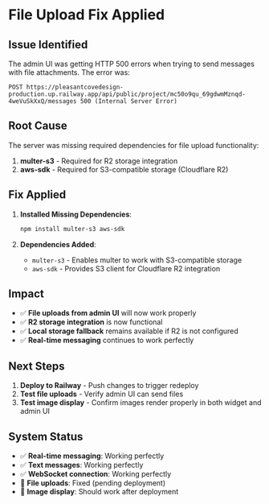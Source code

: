 # File Upload Fix Applied

## Issue Identified
The admin UI was getting HTTP 500 errors when trying to send messages with file attachments. The error was:
```
POST https://pleasantcovedesign-production.up.railway.app/api/public/project/mc50o9qu_69gdwmMznqd-4weVuSkXxQ/messages 500 (Internal Server Error)
```

## Root Cause
The server was missing required dependencies for file upload functionality:
1. **multer-s3** - Required for R2 storage integration
2. **aws-sdk** - Required for S3-compatible storage (Cloudflare R2)

## Fix Applied
1. **Installed Missing Dependencies**:
   ```bash
   npm install multer-s3 aws-sdk
   ```

2. **Dependencies Added**:
   - `multer-s3` - Enables multer to work with S3-compatible storage
   - `aws-sdk` - Provides S3 client for Cloudflare R2 integration

## Impact
- ✅ **File uploads from admin UI** will now work properly
- ✅ **R2 storage integration** is now functional
- ✅ **Local storage fallback** remains available if R2 is not configured
- ✅ **Real-time messaging** continues to work perfectly

## Next Steps
1. **Deploy to Railway** - Push changes to trigger redeploy
2. **Test file uploads** - Verify admin UI can send files
3. **Test image display** - Confirm images render properly in both widget and admin UI

## System Status
- ✅ **Real-time messaging**: Working perfectly
- ✅ **Text messages**: Working perfectly  
- ✅ **WebSocket connection**: Working perfectly
- 🔧 **File uploads**: Fixed (pending deployment)
- 🔧 **Image display**: Should work after deployment 